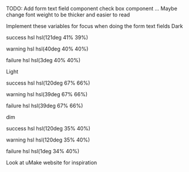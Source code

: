  TODO:
 Add form text field component
 check box component
 ...
 Maybe change font weight to be thicker and easier to read

Implement these variables for focus when doing the form text fields 
Dark

success hsl
hsl(121deg 41% 39%)

warning hsl
hsl(40deg 40% 40%)

failure hsl
hsl(3deg 40% 40%)

Light

success hsl
hsl(120deg 67% 66%)

warning hsl
hsl(39deg 67% 66%)

failure hsl
hsl(39deg 67% 66%)
 

 dim

 success hsl
 hsl(120deg 35% 40%)

 warning hsl
 hsl(120deg 35% 40%)

 failure hsl
 hsl(1deg 34% 40%)

Look at uMake website for inspiration